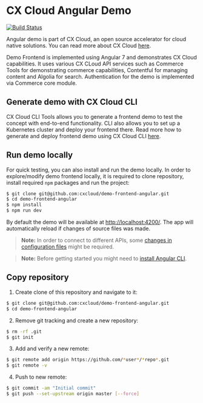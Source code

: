 # CX Cloud Angular Demo

[![Build Status](https://travis-ci.org/cxcloud/demo-frontend-angular.svg?branch=master)](https://travis-ci.org/cxcloud/frontend-accelerator)

Angular demo is part of CX Cloud, an open source accelerator for cloud native solutions. You can read more about CX Cloud [here](https://docs.cxcloud.com/). 

Demo Frontend is implemented using Angular 7 and demonstrates CX Cloud capabilities. It uses various CX CLoud API services such as Commerce Tools for demonstrating commerce capabilities, Contentful for managing content and Algolia for search. Authentication for the demo is implemented via Commerce core module.


## Generate demo with CX Cloud CLI

CX Cloud CLI Tools allows you to generate a frontend demo to test the concept with end-to-end functionality. CLI also allows you to set up a Kubernetes cluster and deploy your frontend there. Read more how to generate and deploy frontend demo using CX Cloud CLI [here](https://docs.cxcloud.com/setting-up-a-cxcloud-project/generating-a-frontend).


## Run demo locally
For quick testing, you can also install and run the demo locally. In order to explore/modify demo frontend locally, it is required to clone repository, install required `npm` packages and run the project:

```sh
$ git clone git@github.com:cxcloud/demo-frontend-angular.git
$ cd demo-frontend-angular
$ npm install
$ npm run dev
```

By default the demo will be available at [http://localhost:4200/](http://localhost:4200/).
The app will automatically reload if changes of source files was made.

> **Note:** In order to connect to different APIs, some [changes in configuration files](https://docs.cxcloud.com/setting-up-a-cxcloud-project/generating-a-frontend#configuration) might be required.

> **Note:** Before getting started you might need to [install Angular CLI](https://github.com/angular/angular-cli/wiki).

## Copy repository

1. Create clone of this repository and navigate to it:
```sh
$ git clone git@github.com:cxcloud/demo-frontend-angular.git
$ cd demo-frontend-angular
```

2. Remove git tracking and create a new repository:
```sh
$ rm -rf .git
$ git init
```

3. Add and verify a new remote:
```sh
$ git remote add origin https://github.com/*user*/*repo*.git
$ git remote -v
```

4. Push to new remote:
```sh
$ git commit -am "Initial commit"
$ git push --set-upstream origin master [--force]
```
